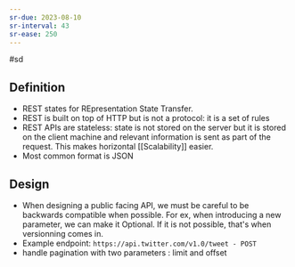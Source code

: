 ```yaml
---
sr-due: 2023-08-10
sr-interval: 43
sr-ease: 250
---
```


#sd
## Definition

- REST states for REpresentation State Transfer.
- REST is built on top of HTTP but is not a protocol: it is a set of rules
- REST APIs are stateless: state is not stored on the server but it is stored on the client machine and relevant information is sent as part of the request. This makes horizontal [[Scalability]] easier.
- Most common format is JSON

## Design
- When designing a public facing API, we must be careful to be backwards compatible when possible. For ex, when introducing a new parameter, we can make it Optional. If it is not possible, that's when versionning comes in.
- Example endpoint: `https://api.twitter.com/v1.0/tweet - POST`
- handle pagination with two parameters : limit and offset